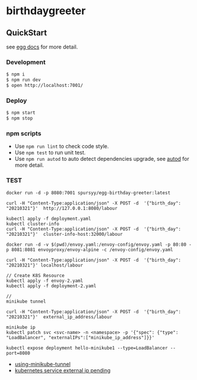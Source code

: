 # birthdaygreeter

## QuickStart

<!-- add docs here for user -->

see [egg docs][egg] for more detail.

### Development

```bash
$ npm i
$ npm run dev
$ open http://localhost:7001/
```

### Deploy

```bash
$ npm start
$ npm stop
```

### npm scripts

- Use `npm run lint` to check code style.
- Use `npm test` to run unit test.
- Use `npm run autod` to auto detect dependencies upgrade, see [autod](https://www.npmjs.com/package/autod) for more detail.


[egg]: https://eggjs.org


### TEST


```
docker run -d -p 8080:7001 spursyy/egg-birthday-greeter:latest

curl -H "Content-Type:application/json" -X POST -d  '{"birth_day": "20210321"}'  http://127.0.0.1:8080/labour
```

```
kubectl apply -f deployment.yaml
kubectl cluster-info
curl -H "Content-Type:application/json" -X POST -d  '{"birth_day": "20210321"}'  cluster-info-host:32000/labour
```

```
docker run -d -v $(pwd)/envoy.yaml:/envoy-config/envoy.yaml -p 80:80 -p 8081:8081 envoyproxy/envoy-alpine -c /envoy-config/envoy.yaml

curl -H "Content-Type:application/json" -X POST -d  '{"birth_day": "20210321"}' localhost/labour
```

```
// Create K8S Resource
kubectl apply -f envoy-2.yaml
kubectl apply -f deployment-2.yaml

// 
minikube tunnel

curl -H "Content-Type:application/json" -X POST -d  '{"birth_day": "20210321"}'  external_ip_address/labour
```


```
minikube ip
kubectl patch svc <svc-name> -n <namespace> -p '{"spec": {"type": "LoadBalancer", "externalIPs":["minikube_ip_address"]}}'

kubectl expose deployment hello-minikube1 --type=LoadBalancer --port=8080
```

- [using-minikube-tunnel](https://minikube.sigs.k8s.io/docs/handbook/accessing/#using-minikube-tunnel)
- [kubernetes service external ip pending](https://stackoverflow.com/questions/44110876/kubernetes-service-external-ip-pending)
  